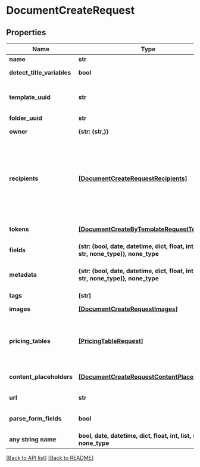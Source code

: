# DocumentCreateRequest


## Properties
Name | Type | Description | Notes
------------ | ------------- | ------------- | -------------
**name** | **str** | Name the document you are creating. | [optional] 
**detect_title_variables** | **bool** | Set this parameter as true if you want to detect title variables in the document. | [optional] 
**template_uuid** | **str** | ID of the template you want to use. You can copy it from an in-app template URL such as &#x60;https://app.pandadoc.com/a/#/templates/{ID}/content&#x60;. A template ID is also obtained by listing templates. | [optional] 
**folder_uuid** | **str** | ID of the folder where the created document should be stored. | [optional] 
**owner** | **{str: (str,)}** | You can set an owner of a document as an &#x60;email&#x60; or &#x60;membership_id&#x60; | [optional] 
**recipients** | [**[DocumentCreateRequestRecipients]**](DocumentCreateRequestRecipients.md) | The list of recipients you&#39;re sending the document to. Every object must contain the &#x60;email&#x60; parameter. The &#x60;role&#x60;, &#x60;first_name&#x60; and &#x60;last_name&#x60; parameters are optional. If the &#x60;role&#x60; parameter is passed, a person is assigned all fields matching their corresponding role. If a role was not passed, a person receives a read-only link to view the document. If the &#x60;first_name&#x60; and &#x60;last_name&#x60; are not passed, the system does this 1. Creates a new contact, if none exists with the given &#x60;email&#x60;; or 2. Gets the existing contact with the given &#x60;email&#x60; that already exists. | [optional] 
**tokens** | [**[DocumentCreateByTemplateRequestTokens]**](DocumentCreateByTemplateRequestTokens.md) | You can pass a list of tokens/values to pre-fill tokens used in a template. Name is a token name in a template. Value is a real value you would like to replace a token with. | [optional] 
**fields** | **{str: (bool, date, datetime, dict, float, int, list, str, none_type)}, none_type** | You can pass a list of fields/values to pre-fill fields used in a template. Please note Signature field can&#39;t be pre-filled. | [optional] 
**metadata** | **{str: (bool, date, datetime, dict, float, int, list, str, none_type)}, none_type** | You can pass arbitrary data in the key-value format to associate custom information with a document. This information is returned in any API requests for the document details by id. | [optional] 
**tags** | **[str]** | Mark your document with one or several tags. | [optional] 
**images** | [**[DocumentCreateRequestImages]**](DocumentCreateRequestImages.md) | You can pass a list of images to image blocks (one image in one block) for replacement. | [optional] 
**pricing_tables** | [**[PricingTableRequest]**](PricingTableRequest.md) | Information to construct or populate a pricing table can be passed when creating a document. All product information must be passed when creating a new document. Products stored in PandaDoc cannot be used to populate table rows at this time. Keep in mind that this is an array, so multiple table objects can be passed to a document. | [optional] 
**content_placeholders** | [**[DocumentCreateRequestContentPlaceholders]**](DocumentCreateRequestContentPlaceholders.md) | You may replace Content Library Item Placeholders with a few content library items each and pre-fill fields/variables values, pricing table items, and assign recipients to roles from there. | [optional] 
**url** | **str** | Use a URL to specify the PDF. We support only URLs starting with https. | [optional] 
**parse_form_fields** | **bool** | Set this parameter as true if you create a document from a PDF with form fields and as false if you upload a PDF with field tags. | [optional] 
**any string name** | **bool, date, datetime, dict, float, int, list, str, none_type** | any string name can be used but the value must be the correct type | [optional]

[[Back to API list]](../README.md#documentation-for-api-endpoints) [[Back to README]](../README.md)


